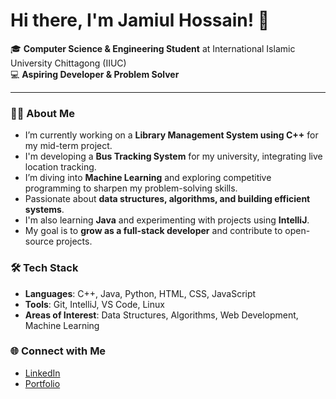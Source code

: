 
# Hi there, I'm Jamiul Hossain! 👋

🎓 **Computer Science & Engineering Student** at International Islamic University Chittagong (IIUC)  
💻 **Aspiring Developer & Problem Solver**

---

### 👨‍💻 About Me

- I’m currently working on a **Library Management System using C++** for my mid-term project.
-  I'm developing a **Bus Tracking System** for my university, integrating live location tracking.
-  I’m diving into **Machine Learning** and exploring competitive programming to sharpen my problem-solving skills.
-  Passionate about **data structures, algorithms, and building efficient systems**.
-  I'm also learning **Java** and experimenting with projects using **IntelliJ**.
-  My goal is to **grow as a full-stack developer** and contribute to open-source projects.

### 🛠️ Tech Stack

- **Languages**: C++, Java, Python, HTML, CSS, JavaScript
- **Tools**: Git, IntelliJ, VS Code, Linux
- **Areas of Interest**: Data Structures, Algorithms, Web Development, Machine Learning

### 🌐 Connect with Me

- [LinkedIn](https://linkedin.com/in/jamiul-hossain)  
- [Portfolio](http://your-website.com)  


